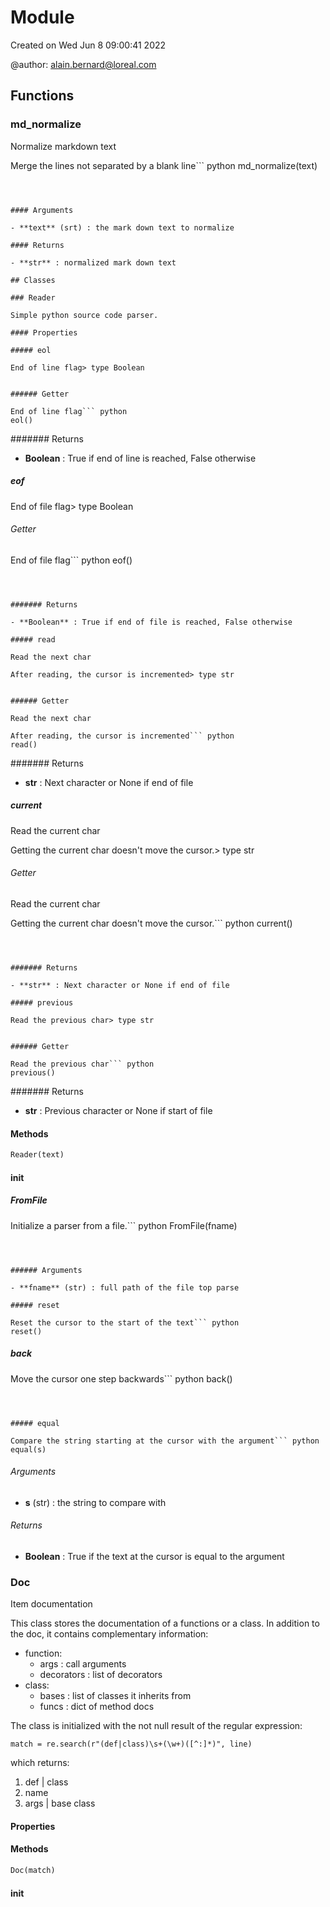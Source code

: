 # Module


Created on Wed Jun  8 09:00:41 2022

@author: alain.bernard@loreal.com


## Functions

### md_normalize

Normalize markdown text

Merge the lines not separated by a blank line``` python
md_normalize(text)
```



#### Arguments

- **text** (srt) : the mark down text to normalize

#### Returns

- **str** : normalized mark down text

## Classes

### Reader

Simple python source code parser.

#### Properties

##### eol

End of line flag> type Boolean


###### Getter

End of line flag``` python
eol()
```



####### Returns

- **Boolean** : True if end of line is reached, False otherwise

##### eof

End of file flag> type Boolean


###### Getter

End of file flag``` python
eof()
```



####### Returns

- **Boolean** : True if end of file is reached, False otherwise

##### read

Read the next char

After reading, the cursor is incremented> type str


###### Getter

Read the next char

After reading, the cursor is incremented``` python
read()
```



####### Returns

- **str** : Next character or None if end of file

##### current

Read the current char

Getting the current char doesn't move the cursor.> type str


###### Getter

Read the current char

Getting the current char doesn't move the cursor.``` python
current()
```



####### Returns

- **str** : Next character or None if end of file

##### previous

Read the previous char> type str


###### Getter

Read the previous char``` python
previous()
```



####### Returns

- **str** : Previous character or None if start of file

#### Methods

``` python
Reader(text)
```



#### __init__



##### FromFile

Initialize a parser from a file.``` python
FromFile(fname)
```



###### Arguments

- **fname** (str) : full path of the file top parse

##### reset

Reset the cursor to the start of the text``` python
reset()
```



##### back

Move the cursor one step backwards``` python
back()
```



##### equal

Compare the string starting at the cursor with the argument``` python
equal(s)
```



###### Arguments

- **s** (str) : the string to compare with

###### Returns

- **Boolean** : True if the text at the cursor is equal to the argument

### Doc

Item documentation

This class stores the documentation of a functions or a class.
In addition to the doc, it contains complementary information:
- function:
  - args : call arguments
  - decorators : list of decorators
- class:
  - bases : list of classes it inherits from
  - funcs : dict of method docs

The class is initialized with the not null result of the regular expression:

``` match = re.search(r"(def|class)\s+(\w+)([^:]*)", line) ```

which returns:
1. def | class
2. name
3. args | base class

#### Properties

#### Methods

``` python
Doc(match)
```



#### __init__



